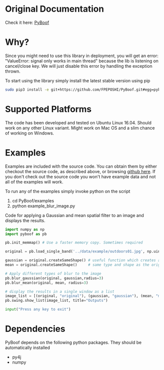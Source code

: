 # Original Documentation 
Check it here: [PyBoof](https://github.com/lessthanoptimal/PyBoof/)

# Why?
Since you might need to use this library in deployment, you will get an error: "ValueError: signal only works in main thread" because the lib is listening on cancel/close key. We will just disable this error by handling the exception thrown.

To start using the library simply install the latest stable version using pip
```bash
sudo pip3 install -e git+https://github.com/FPEPOSHI/PyBoof.git#egg=pyboof
```

# Supported Platforms

The code has been developed and tested on Ubuntu Linux 16.04.  Should work on any other Linux variant.  Might work on Mac OS and a slim chance of working on Windows.

# Examples

Examples are included with the source code.  You can obtain them by either checkout the source code, as described above, or browsing 
[github here](https://github.com/lessthanoptimal/PyBoof/tree/master/examples).  If you don't check out the source code you won't have example data and not
all of the examples will work.

To run any of the examples simply invoke python on the script

1. cd PyBoof/examples
2. python example_blur_image.py

Code for applying a Gaussian and mean spatial filter to an image and displays the results.
```Python
import numpy as np
import pyboof as pb

pb.init_memmap() # Use a faster memory copy. Sometimes required

original = pb.load_single_band('../data/example/outdoors01.jpg', np.uint8)

gaussian = original.createSameShape() # useful function which creates a new image of the
mean = original.createSameShape()     # same type and shape as the original

# Apply different types of blur to the image
pb.blur_gaussian(original, gaussian,radius=3)
pb.blur_mean(original, mean, radius=3)

# display the results in a single window as a list
image_list = [(original, "original"), (gaussian, "gaussian"), (mean, "mean")]
pb.swing.show_list(image_list, title="Outputs")

input("Press any key to exit")

```

# Dependencies

PyBoof depends on the following python packages.  They should be automatically installed

* py4j
* numpy
